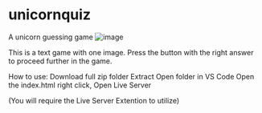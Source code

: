 # unicornquiz
A unicorn guessing game
![image](https://user-images.githubusercontent.com/109182529/185963012-7950ddd7-0edb-4e6d-a7cf-d4ffc72a7427.png)

This is a text game with one image. Press the button with the right answer to proceed further in the game.

How to use: Download full zip folder Extract Open folder in VS Code Open the index.html right click, Open Live Server

(You will require the Live Server Extention to utilize)

